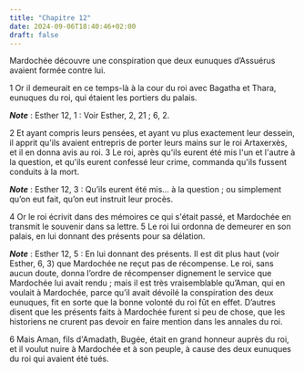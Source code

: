 ```yaml
---
title: "Chapitre 12"
date: 2024-09-06T18:40:46+02:00
draft: false
---
```



Mardochée découvre une conspiration que deux eunuques d’Assuérus avaient formée contre lui.


1 Or il demeurait en ce temps-là à la cour du roi avec Bagatha et Thara, eunuques du roi, qui étaient les portiers du palais.

***Note*** :  Esther 12, 1 : Voir Esther, 2, 21 ; 6, 2.

2 Et ayant compris leurs pensées, et ayant vu plus exactement leur dessein, il apprit qu'ils avaient entrepris de porter leurs mains sur le roi Artaxerxès, et il en donna avis au roi. 3 Le roi, après qu'ils eurent été mis l'un et l'autre à la question, et qu'ils eurent confessé leur crime, commanda qu'ils fussent conduits à la mort.

***Note*** :  Esther 12, 3 : Qu’ils eurent été mis… à la question ; ou simplement qu’on eut fait, qu’on eut instruit leur procès.

4 Or le roi écrivit dans des mémoires ce qui s'était passé, et Mardochée en transmit le souvenir dans sa lettre. 5 Le roi lui ordonna de demeurer en son palais, en lui donnant des présents pour sa délation.

***Note*** :  Esther 12, 5 : En lui donnant des présents. Il est dit plus haut (voir Esther, 6, 3) que Mardochée ne reçut pas de récompense. Le roi, sans aucun doute, donna l’ordre de récompenser dignement le service que Mardochée lui avait rendu ; mais il est très vraisemblable qu’Aman, qui en voulait à Mardochée, parce qu’il avait dévoilé la conspiration des deux eunuques, fit en sorte que la bonne volonté du roi fût en effet. D’autres disent que les présents faits à Mardochée furent si peu de chose, que les historiens ne crurent pas devoir en faire mention dans les annales du roi.

6 Mais Aman, fils d'Amadath, Bugée, était en grand honneur auprès du roi, et il voulut nuire à Mardochée et à son peuple, à cause des deux eunuques du roi qui avaient été tués.

